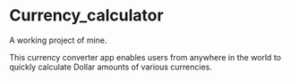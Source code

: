 # Currency_calculator

A working project of mine. 

This currency converter app enables users from anywhere in the world to quickly calculate Dollar amounts of various currencies. 
